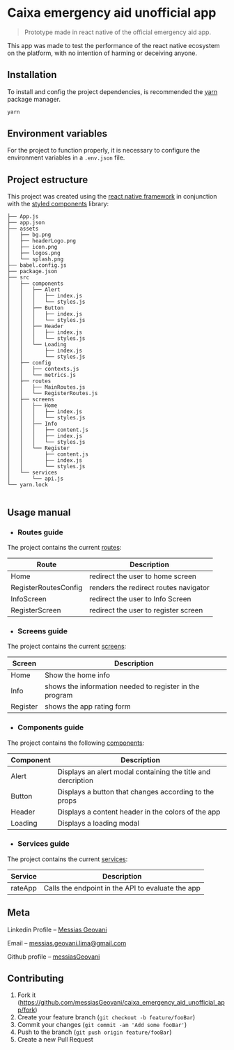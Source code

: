 # Caixa emergency aid unofficial app
> Prototype made in react native of the official emergency aid app.

This app was made to test the performance of the react native ecosystem on the platform, with no intention of harming or deceiving anyone.

## Installation

To install and config the project dependencies, is recommended the [yarn](https://yarnpkg.com/lang/en/) package manager.

```sh
yarn
```

## Environment variables

For the project to function properly, it is necessary to configure the environment variables in a ```.env.json``` file.

## Project estructure

This project was created using the [react native framework](https://reactnative.dev/) in conjunction with the [styled components](https://styled-components.com/) library:

```
├── App.js
├── app.json
├── assets
│   ├── bg.png
│   ├── headerLogo.png
│   ├── icon.png
│   ├── logos.png
│   └── splash.png
├── babel.config.js
├── package.json
├── src
│   ├── components
│   │   ├── Alert
│   │   │   ├── index.js
│   │   │   └── styles.js
│   │   ├── Button
│   │   │   ├── index.js
│   │   │   └── styles.js
│   │   ├── Header
│   │   │   ├── index.js
│   │   │   └── styles.js
│   │   └── Loading
│   │       ├── index.js
│   │       └── styles.js
│   ├── config
│   │   ├── contexts.js
│   │   └── metrics.js
│   ├── routes
│   │   ├── MainRoutes.js
│   │   └── RegisterRoutes.js
│   ├── screens
│   │   ├── Home
│   │   │   ├── index.js
│   │   │   └── styles.js
│   │   ├── Info
│   │   │   ├── content.js
│   │   │   ├── index.js
│   │   │   └── styles.js
│   │   └── Register
│   │       ├── content.js
│   │       ├── index.js
│   │       └── styles.js
│   └── services
│       └── api.js
└── yarn.lock


```

## Usage manual

- ### Routes guide

The project contains the current [routes](./src/routes/):

| Route    | Description                                               |
|--------|------------------------------------------------|
| Home   | redirect the user to home screen               |
| RegisterRoutesConfig | renders the redirect routes navigator |
| InfoScreen | redirect the user to Info Screen |
| RegisterScreen | redirect the user to register screen |

- ### Screens guide

The project contains the current [screens](./src/screens/):

| Screen    | Description                                               |
|--------|------------------------------------------------|
| Home   | Show the home info               |
| Info | shows the information needed to register in the program  |
| Register | shows the app rating form |

- ### Components guide

The project contains the following [components](./src/components/):

| Component    | Description                                               |
|--------|------------------------------------------------|
| Alert   | Displays an alert modal containing the title and dercription |
| Button | Displays a button that changes according to the props  |
| Header | Displays a content header in the colors of the app |
| Loading | Displays a loading modal |

- ### Services guide

The project contains the current [services](./src/services/):

| Service    | Description                                               |
|--------|------------------------------------------------|
| rateApp   | Calls the endpoint in the API to evaluate the app |

## Meta

Linkedin Profile – [Messias Geovani](https://www.linkedin.com/in/messias-geovani-00125416a?lipi=urn%3Ali%3Apage%3Ad_flagship3_profile_view_base_contact_details%3BGnSoFwiETD%2BtGrv4dF9mSw%3D%3D) 

Email – messias.geovani.lima@gmail.com

Github profile – [messiasGeovani](https://github.com/messiasGeovani)

## Contributing

1. Fork it (<https://github.com/messiasGeovani/caixa_emergency_aid_unofficial_app/fork>)
2. Create your feature branch (`git checkout -b feature/fooBar`)
3. Commit your changes (`git commit -am 'Add some fooBar'`)
4. Push to the branch (`git push origin feature/fooBar`)
5. Create a new Pull Request
